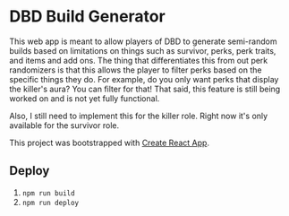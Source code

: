 # DBD Build Generator

This web app is meant to allow players of DBD to generate semi-random builds based on limitations on things such as survivor, perks, perk traits,
and items and add ons. The thing that differentiates this from out perk randomizers is that this allows the player to filter perks based on the
specific things they do. For example, do you only want perks that display the killer's aura? You can filter for that! That said, this feature is still
being worked on and is not yet fully functional.

Also, I still need to implement this for the killer role. Right now it's only available for the survivor role.

This project was bootstrapped with [Create React App](https://github.com/facebook/create-react-app).

## Deploy
1. `npm run build`
2. `npm run deploy`
